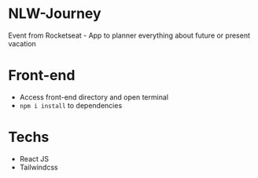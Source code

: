 # NLW-Journey
Event from Rocketseat - App to planner everything about future or present vacation

# Front-end
- Access front-end directory and open terminal
 - `npm i install` to dependencies

# Techs
- React JS
- Tailwindcss